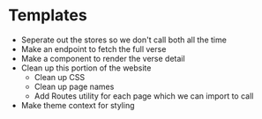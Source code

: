 # Templates

- Seperate out the stores so we don't call both all the time
- Make an endpoint to fetch the full verse
- Make a component to render the verse detail
- Clean up this portion of the website
  - Clean up CSS
  - Clean up page names
  - Add Routes utility for each page which we can import to call
- Make theme context for styling
